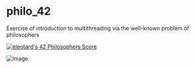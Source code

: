 # philo_42
Exercise of introduction to multithreading via the well-known problem of philosophers

[![eleotard's 42 Philosophers Score](https://badge42.vercel.app/api/v2/cl8nl1dqr01260gkytto8hg02/project/2667882)](https://github.com/JaeSeoKim/badge42)

![image](https://user-images.githubusercontent.com/98972278/185192247-6dc460f9-78aa-4d7c-945f-86ec953977dc.png)
